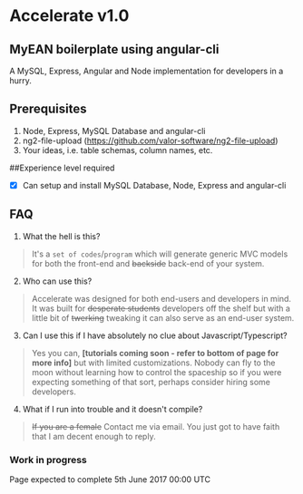 # Accelerate v1.0
## MyEAN boilerplate using angular-cli
A MySQL, Express, Angular and Node implementation for developers in a hurry.

## Prerequisites
1) Node, Express, MySQL Database and angular-cli
2) ng2-file-upload (https://github.com/valor-software/ng2-file-upload)
3) Your ideas, i.e. table schemas, column names, etc.

##Experience level required
-[x] Can setup and install MySQL Database, Node, Express and angular-cli

## FAQ
1) What the hell is this?
>It's a `set of codes`/`program` which will generate generic MVC models
for both the front-end and ~~backside~~ back-end of your system.


2) Who can use this?
>Accelerate was designed for both end-users and developers in mind.
It was built for ~~desperate students~~ developers off the shelf but with a little 
bit of ~~twerking~~ tweaking it can also serve as an end-user system.


3) Can I use this if I have absolutely no clue about Javascript/Typescript?
>Yes you can, **[tutorials coming soon - refer to bottom of page for more info]** 
but with limited customizations. Nobody can fly to the moon without learning how 
to control the spaceship so if you were expecting something of that sort, perhaps 
consider hiring some developers.


4) What if I run into trouble and it doesn't compile?
 > ~~If you are a female~~ Contact me via email. You just got to have faith 
 that I am decent enough to reply. 


### Work in progress

Page expected to complete 5th June 2017 00:00 UTC 
